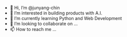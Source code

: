 - 👋 Hi, I’m @junyang-chin
- 👀 I’m interested in building products with A.I.
- 🌱 I’m currently learning Python and Web Development
- 💞️ I’m looking to collaborate on ...
- 📫 How to reach me ...

<!---
junyang-chin/junyang-chin is a ✨ special ✨ repository because its `README.md` (this file) appears on your GitHub profile.
You can click the Preview link to take a look at your changes.
--->
